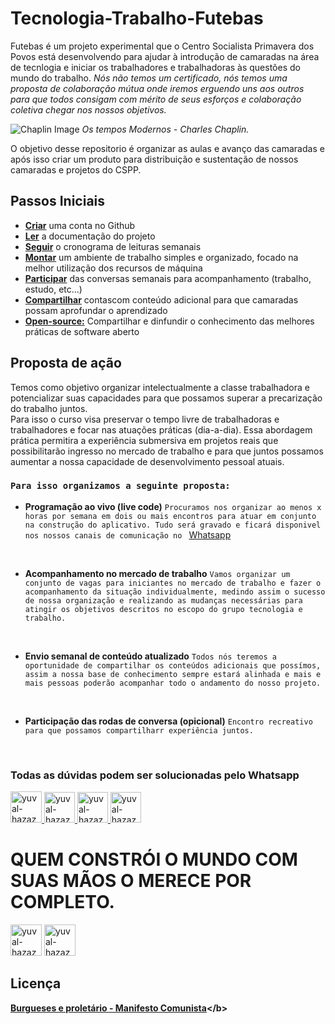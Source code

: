 # Tecnologia-Trabalho-Futebas 

Futebas é um projeto experimental que o Centro Socialista Primavera dos Povos está desenvolvendo para ajudar à introdução de camaradas na área de tecnlogia e iniciar  os trabalhadores e trabalhadoras às questões do mundo 
do trabalho. 
*Nós não temos um certificado, nós temos uma proposta de colaboração mútua onde iremos erguendo uns aos outros para que todos consigam com mérito de seus esforços e colaboração coletiva chegar nos nossos objetivos.*


![Chaplin Image](https://cdn.goconqr.com/uploads/media/image/12347159/desktop_bdfb79c3-cba6-42c8-b1e4-96d33826c8cb.jpg)
*Os tempos Modernos - Charles Chaplin.*

O objetivo desse repositorio é organizar as aulas e avanço das camaradas e após isso criar um produto para distribuição e sustentação de nossos camaradas e projetos do CSPP.

## Passos Iniciais

- **[Criar](https://docs.github.com/pt/get-started/onboarding/getting-started-with-your-github-account)** uma conta no Github
- **[Ler](/docs/)** a documentação do projeto
- **[Seguir](/cronograma/)** o cronograma de leituras semanais
- **[Montar](/docs/README.md)** um ambiente de trabalho simples e organizado, focado na melhor utilização dos recursos de máquina
- **[Participar](/docs/)** das conversas semanais para acompanhamento (trabalho, estudo, etc...)
- **[Compartilhar]()**   contascom conteúdo adicional para que camaradas possam aprofundar o aprendizado
- **[Open-source:]()**  Compartilhar e dinfundir o conhecimento das melhores práticas de software aberto


## Proposta de ação
Temos como objetivo organizar intelectualmente a classe trabalhadora e potencializar suas capacidades para que possamos superar a precarização do trabalho juntos. </br> Para isso o curso visa preservar o tempo livre de trabalhadoras e trabalhadores e focar nas atuações práticas (dia-a-dia). Essa abordagem prática permitira a experiência submersiva em projetos reais que possibilitarão ingresso no mercado de trabalho e para que juntos possamos aumentar a nossa capacidade de desenvolvimento pessoal atuais. 


### `Para isso organizamos a seguinte proposta:`

- **Programação ao vivo (live code)**
`Procuramos nos organizar ao menos x horas por semana em dois ou mais encontros para atuar em conjunto na construção do aplicativo. Tudo será gravado e ficará disponivel nos nossos canais de comunicação no ` [Whatsapp]("https://chat.whatsapp.com/B9DWKTSq6JJBNI3fgk73Nn")
</br>

- **Acompanhamento no mercado de trabalho**
`Vamos organizar um conjunto de vagas para iniciantes no mercado de trabalho e fazer o acompanhamento da situação individualmente, medindo assim o sucesso de nossa organização e realizando as mudanças necessárias para atingir os objetivos descritos no escopo do grupo tecnologia e trabalho. `
</br>

- **Envio semanal de conteúdo atualizado**
`Todos nós teremos a oportunidade de compartilhar os conteúdos adicionais que possímos, assim a nossa base de conhecimento sempre estará alinhada e mais e mais pessoas poderão acompanhar todo o andamento do nosso projeto.`
</br>

- **Participação das rodas de conversa (opicional)**
`Encontro recreativo para que possamos compartilharr experiência juntos. `
</br>



### Todas as dúvidas podem ser solucionadas pelo Whatsapp

<a href="https://chat.whatsapp.com/B9DWKTSq6JJBNI3fgk73Nn">
<img src="https://criar.wa.link/static/WhatsApp-0e878a0fa68c61b06e781cee2e6bc71f.svg" title="yuval-hazaz" width="50" height="50">
</a>

<a href="https://t.me/csprimaveradospovos" style="background-image: url(https://telegram.org/img/apple-touch-icon.png)"  width="49" height="49">
<img src="https://telegram.org/img/apple-touch-icon.png" title="yuval-hazaz" width="49" height="49">
</a>

<a href="https://instagram.com/csprimaveradospovos">
<img src="https://static.cdninstagram.com/rsrc.php/v3/yI/r/VsNE-OHk_8a.png" title="yuval-hazaz" width="49" height="49">
</a>
<a href="https://csprimaveradospovos.github.io">
<img src="https://avatars.githubusercontent.com/u/88791166?s=48&v=4" title="yuval-hazaz" width="49" height="49">
</a>



# QUEM CONSTRÓI O MUNDO COM SUAS MÃOS O MERECE POR COMPLETO.

[//]: contributor-faces
<a href="https://github.com/guineitor"><img src="https://avatars.githubusercontent.com/u/5486512?v=4" title="yuval-hazaz" width="50" height="50"></a>
<a href="https://github.com/gitzacca"><img src="https://avatars.githubusercontent.com/u/5587184?v=4" title="yuval-hazaz" width="50" height="50"></a>

[//]: contributor-faces




## Licença


<b>[Burgueses e proletário - Manifesto Comunista]("https://www.marxists.org/portugues/marx/1848/ManifestoDoPartidoComunista/cap1.htm")</b>

